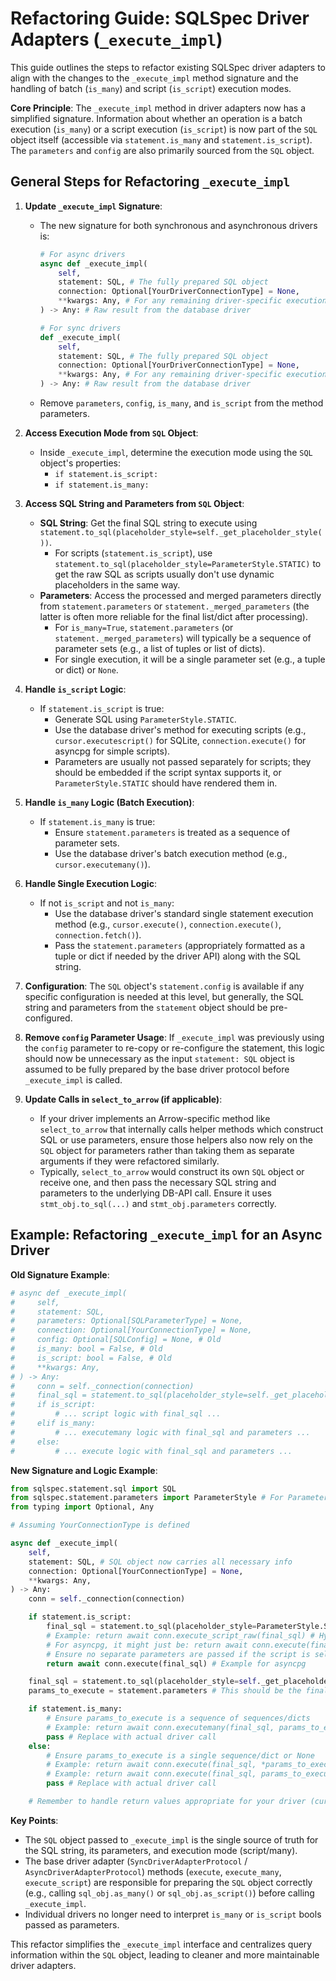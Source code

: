 # Refactoring Guide: SQLSpec Driver Adapters (`_execute_impl`)

This guide outlines the steps to refactor existing SQLSpec driver adapters to align with the changes to the `_execute_impl` method signature and the handling of batch (`is_many`) and script (`is_script`) execution modes.

**Core Principle**: The `_execute_impl` method in driver adapters now has a simplified signature. Information about whether an operation is a batch execution (`is_many`) or a script execution (`is_script`) is now part of the `SQL` object itself (accessible via `statement.is_many` and `statement.is_script`). The `parameters` and `config` are also primarily sourced from the `SQL` object.

## General Steps for Refactoring `_execute_impl`

1. **Update `_execute_impl` Signature**:
    * The new signature for both synchronous and asynchronous drivers is:

        ```python
        # For async drivers
        async def _execute_impl(
            self,
            statement: SQL, # The fully prepared SQL object
            connection: Optional[YourDriverConnectionType] = None,
            **kwargs: Any, # For any remaining driver-specific execution options
        ) -> Any: # Raw result from the database driver
        ```

        ```python
        # For sync drivers
        def _execute_impl(
            self,
            statement: SQL, # The fully prepared SQL object
            connection: Optional[YourDriverConnectionType] = None,
            **kwargs: Any, # For any remaining driver-specific execution options
        ) -> Any: # Raw result from the database driver
        ```

    * Remove `parameters`, `config`, `is_many`, and `is_script` from the method parameters.

2. **Access Execution Mode from `SQL` Object**:
    * Inside `_execute_impl`, determine the execution mode using the `SQL` object's properties:
        * `if statement.is_script:`
        * `if statement.is_many:`

3. **Access SQL String and Parameters from `SQL` Object**:
    * **SQL String**: Get the final SQL string to execute using `statement.to_sql(placeholder_style=self._get_placeholder_style())`.
        * For scripts (`statement.is_script`), use `statement.to_sql(placeholder_style=ParameterStyle.STATIC)` to get the raw SQL as scripts usually don't use dynamic placeholders in the same way.
    * **Parameters**: Access the processed and merged parameters directly from `statement.parameters` or `statement._merged_parameters` (the latter is often more reliable for the final list/dict after processing).
        * For `is_many=True`, `statement.parameters` (or `statement._merged_parameters`) will typically be a sequence of parameter sets (e.g., a list of tuples or list of dicts).
        * For single execution, it will be a single parameter set (e.g., a tuple or dict) or `None`.

4. **Handle `is_script` Logic**:
    * If `statement.is_script` is true:
        * Generate SQL using `ParameterStyle.STATIC`.
        * Use the database driver's method for executing scripts (e.g., `cursor.executescript()` for SQLite, `connection.execute()` for asyncpg for simple scripts).
        * Parameters are usually not passed separately for scripts; they should be embedded if the script syntax supports it, or `ParameterStyle.STATIC` should have rendered them in.

5. **Handle `is_many` Logic (Batch Execution)**:
    * If `statement.is_many` is true:
        * Ensure `statement.parameters` is treated as a sequence of parameter sets.
        * Use the database driver's batch execution method (e.g., `cursor.executemany()`).

6. **Handle Single Execution Logic**:
    * If not `is_script` and not `is_many`:
        * Use the database driver's standard single statement execution method (e.g., `cursor.execute()`, `connection.execute()`, `connection.fetch()`).
        * Pass the `statement.parameters` (appropriately formatted as a tuple or dict if needed by the driver API) along with the SQL string.

7. **Configuration**: The `SQL` object's `statement.config` is available if any specific configuration is needed at this level, but generally, the SQL string and parameters from the `statement` object should be pre-configured.

8. **Remove `config` Parameter Usage**: If `_execute_impl` was previously using the `config` parameter to re-copy or re-configure the statement, this logic should now be unnecessary as the input `statement: SQL` object is assumed to be fully prepared by the base driver protocol before `_execute_impl` is called.

9. **Update Calls in `select_to_arrow` (if applicable)**:
    * If your driver implements an Arrow-specific method like `select_to_arrow` that internally calls helper methods which construct SQL or use parameters, ensure those helpers also now rely on the `SQL` object for parameters rather than taking them as separate arguments if they were refactored similarly.
    * Typically, `select_to_arrow` would construct its own `SQL` object or receive one, and then pass the necessary SQL string and parameters to the underlying DB-API call. Ensure it uses `stmt_obj.to_sql(...)` and `stmt_obj.parameters` correctly.

## Example: Refactoring `_execute_impl` for an Async Driver

**Old Signature Example**:

```python
# async def _execute_impl(
#     self,
#     statement: SQL,
#     parameters: Optional[SQLParameterType] = None,
#     connection: Optional[YourConnectionType] = None,
#     config: Optional[SQLConfig] = None, # Old
#     is_many: bool = False, # Old
#     is_script: bool = False, # Old
#     **kwargs: Any,
# ) -> Any:
#     conn = self._connection(connection)
#     final_sql = statement.to_sql(placeholder_style=self._get_placeholder_style())
#     if is_script:
#         # ... script logic with final_sql ...
#     elif is_many:
#         # ... executemany logic with final_sql and parameters ...
#     else:
#         # ... execute logic with final_sql and parameters ...
```

**New Signature and Logic Example**:

```python
from sqlspec.statement.sql import SQL
from sqlspec.statement.parameters import ParameterStyle # For ParameterStyle.STATIC
from typing import Optional, Any

# Assuming YourConnectionType is defined

async def _execute_impl(
    self,
    statement: SQL, # SQL object now carries all necessary info
    connection: Optional[YourConnectionType] = None,
    **kwargs: Any,
) -> Any:
    conn = self._connection(connection)

    if statement.is_script:
        final_sql = statement.to_sql(placeholder_style=ParameterStyle.STATIC)
        # Example: return await conn.execute_script_raw(final_sql) # Hypothetical driver method
        # For asyncpg, it might just be: return await conn.execute(final_sql)
        # Ensure no separate parameters are passed if the script is self-contained.
        return await conn.execute(final_sql) # Example for asyncpg

    final_sql = statement.to_sql(placeholder_style=self._get_placeholder_style())
    params_to_execute = statement.parameters # This should be the final list/dict

    if statement.is_many:
        # Ensure params_to_execute is a sequence of sequences/dicts
        # Example: return await conn.executemany(final_sql, params_to_execute)
        pass # Replace with actual driver call
    else:
        # Ensure params_to_execute is a single sequence/dict or None
        # Example: return await conn.execute(final_sql, *params_to_execute) # If driver expects *args
        # Example: return await conn.execute(final_sql, params_to_execute) # If driver expects a list/tuple or dict
        pass # Replace with actual driver call

    # Remember to handle return values appropriate for your driver (cursors, status strings, etc.)
```

**Key Points**:

* The `SQL` object passed to `_execute_impl` is the single source of truth for the SQL string, its parameters, and execution mode (script/many).
* The base driver adapter (`SyncDriverAdapterProtocol` / `AsyncDriverAdapterProtocol`) methods (`execute`, `execute_many`, `execute_script`) are responsible for preparing the `SQL` object correctly (e.g., calling `sql_obj.as_many()` or `sql_obj.as_script()`) before calling `_execute_impl`.
* Individual drivers no longer need to interpret `is_many` or `is_script` bools passed as parameters.

This refactor simplifies the `_execute_impl` interface and centralizes query information within the `SQL` object, leading to cleaner and more maintainable driver adapters.
